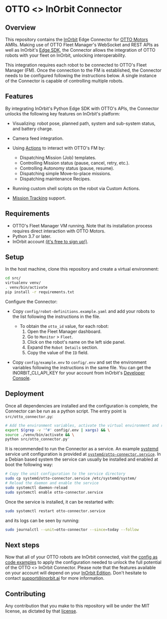 <!--
SPDX-FileCopyrightText: 2023 InOrbit, Inc.

SPDX-License-Identifier: MIT
-->

# OTTO <> InOrbit Connector

## Overview

This repository contains the [InOrbit](https://inorbit.ai/) Edge Connector for [OTTO Motors](https://directory.inorbit.ai/connect/OTTO-Motors) AMRs. Making use of OTTO Fleet Manager's WebSocket and REST APIs as well as InOrbit's [Edge SDK](https://developer.inorbit.ai/docs#edge-sdk), the Connector allows the integration of OTTO robots with your fleet on InOrbit, unlocking interoperability.

This integration requires each robot to be connected to OTTO's Fleet Manager (FM). Once the connection to the FM is established, the Connector needs to be configured following the instructions below. A single instance of the Connector is capable of controlling multiple robots.

## Features

By integrating InOrbit's Python Edge SDK with OTTO's APIs, the Connector unlocks the following key features on InOrbit's platform:

- Visualizing: robot pose, planned path, system and sub-system status, and battery charge.
- Camera feed integration.
- Using [Actions](https://developer.inorbit.ai/docs#configuring-action-definitions) to interact with OTTO's FM by:

  - Dispatching Mission (Job) templates.
  - Controlling Mission status (pause, cancel, retry, etc.).
  - Controlling Autonomy status (pause, resume).
  - Dispatching simple Move-to-place missions.
  - Dispatching maintenance Recipes.

- Running custom shell scripts on the robot via Custom Actions.
- [Mission Tracking](https://developer.inorbit.ai/docs#configuring-mission-tracking) support.

## Requirements

- OTTO's Fleet Manager VM running. Note that its installation process requires direct interaction with OTTO Motors.
- Python 3.7 or later.
- InOrbit account [(it's free to sign up!)](https://control.inorbit.ai/ "InOrbit").

## Setup

In the host machine, clone this repository and create a virtual environment:

```sh
cd src/
virtualenv venv/
. venv/bin/activate
pip install -r requirements.txt
```

Configure the Connector:

- Copy `config/robot-definitions.example.yaml` and add your robots to the list following the instructions in the file.

  - To obtain the `otto_id` value, for each robot:
    1. Open the Fleet Manager dashboard.
    2. Go to `Monitor` > `Fleet`.
    3. Click on the robot's name on the left side panel.
    4. Expand the `Robot Details` section.
    5. Copy the value of the `ID` field.

- Copy `config/example.env` to `config/.env` and set the environment variables following the instructions in the same file.
  You can get the INORBIT_CLI_API_KEY for your account from InOrbit's [Developer Console](https://developer.inorbit.ai/docs#configuring-environment-variables).

## Deployment

Once all dependencies are installed and the configuration is complete, the Connector can be run as a python script.
The entry point is `src/otto_connector.py`:

```sh
# Add the environment variables, activate the virtual environment and run the Connector
export $(grep -v '^#' config/.env | xargs) && \
source ./venv/bin/activate && \
python src/otto_connector.py'
```

It is recommended to run the Connector as a service. An example [systemd](https://www.freedesktop.org/software/systemd/man/systemd.service.html) service unit configuration is provided at [`systemd/otto-connector.service`](systemd/otto-connector.service).
In a Debian based system the service can usually be installed and enabled at boot the following way:

```sh
# Copy the unit configuration to the service directory
sudo cp systemd/otto-connector.service /etc/systemd/system/
# Reload the daemon and enable the service
sudo systemctl daemon-reload
sudo systemctl enable otto-connector.service
```

Once the service is installed, it can be restarted with:

```sh
sudo systemctl restart otto-connector.service
```

and its logs can be seen by running:

```sh
sudo journalctl --unit=otto-connector --since=today --follow
```

## Next steps

Now that all of your OTTO robots are InOrbit connected, visit the [config as code examples](cac_examples/README.md)
to apply the configuration needed to unlock the full potential of the OTTO <> InOrbit Connector. Please note that the features available on your account will depend on your [InOrbit Edition](https://www.inorbit.ai/pricing). Don't hesitate to contact [support@inorbit.ai](support@inorbit.ai) for more information.

## Contributing

Any contribution that you make to this repository will be under the MIT license, as dictated by that [license](https://opensource.org/licenses/MIT).
